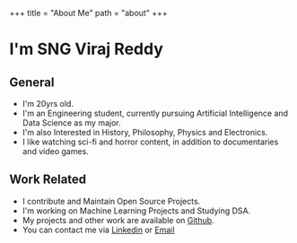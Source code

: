 +++
title = "About Me"
path = "about"
+++

# I'm SNG Viraj Reddy

## General
- I'm 20yrs old.
- I'm an Engineering student, currently pursuing Artificial Intelligence and Data Science as my major.
- I'm also Interested in History, Philosophy, Physics and Electronics.
- I like watching sci-fi and horror content, in addition to documentaries and video games. 

## Work Related
- I contribute and Maintain Open Source Projects.
- I'm working on Machine Learning Projects and Studying DSA.
- My projects and other work are available on [Github](https://github.com/virajreddy).
- You can contact me via [Linkedin](www.linkedin.com/in/sng-viraj-reddy) or [Email](vir200319@gmail.com)